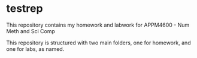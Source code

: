 # testrep
This repository contains my homework and labwork for APPM4600 - Num Meth and Sci Comp

This repository is structured with two main folders, one for homework, and one for labs, as named.
